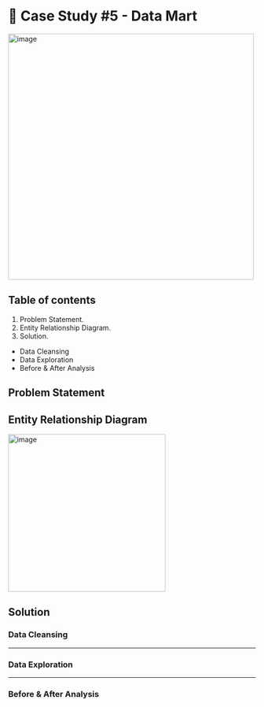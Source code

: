 # 🛒 Case Study #5 - Data Mart

<img width="500" alt="image" src="https://github.com/user-attachments/assets/023fb868-588c-4467-ad00-608dcf49dfdd">

## Table of contents
1. Problem Statement.
2. Entity Relationship Diagram.
3. Solution.
  - Data Cleansing
  - Data Exploration
  - Before & After Analysis

## Problem Statement



## Entity Relationship Diagram

<img width="320" alt="image" src="https://github.com/user-attachments/assets/0b9b33d5-b987-48ae-a2c3-047e44115223">


## Solution

### Data Cleansing

---
### Data Exploration

---
### Before & After Analysis
